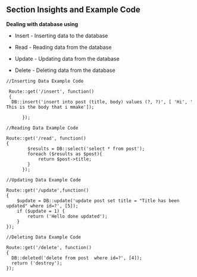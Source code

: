 ## Section Insights and Example Code

**Dealing with database using**
- Insert - Inserting data to the database

- Read - Reading data from the database

- Update - Updating data from the database

- Delete - Deleting data from the database

```
//Inserting Data Example Code

 Route::get('/insert', function()
 {
  DB::insert('insert into post (title, body) values (?, ?)', [ 'Hi', ' This is the body that i mmake']);
     
      });

//Reading Data Example Code

Route::get('/read', function()
{
        $results = DB::select('select * from post');
        foreach ($results as $post){
            return $post->title;
        }
      });

//Updating Data Example Code

Route::get('/update',function()
{
    $update = DB::update('update post set title = "Title has been updated" where id=?', [5]);
    if ($update = 1) {
        return ('Hello done updated');
    }
});

//Deleting Data Example Code

Route::get('/delete', function()
{
  DB::deleted('delete from post  where id=?', [4]);
  return ('destroy');
});


